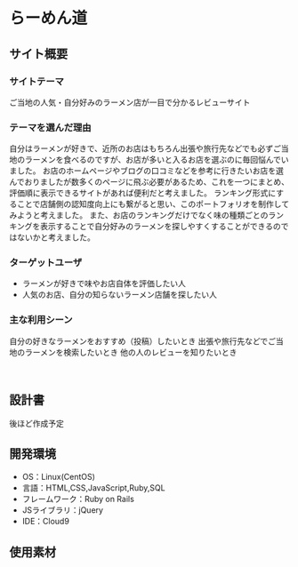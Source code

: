 # らーめん道
## サイト概要
### サイトテーマ
 ご当地の人気・自分好みのラーメン店が一目で分かるレビューサイト
​
### テーマを選んだ理由
自分はラーメンが好きで、近所のお店はもちろん出張や旅行先などでも必ずご当地のラーメンを食べるのですが、お店が多いと入るお店を選ぶのに毎回悩んでいました。
お店のホームページやブログの口コミなどを参考に行きたいお店を選んでおりましたが数多くのページに飛ぶ必要があるため、これを一つにまとめ、評価順に表示できるサイトがあれば便利だと考えました。
ランキング形式にすることで店舗側の認知度向上にも繋がると思い、このポートフォリオを制作してみようと考えました。
また、お店のランキングだけでなく味の種類ごとのランキングを表示することで自分好みのラーメンを探しやすくすることができるのではないかと考えました。

### ターゲットユーザ
* ラーメンが好きで味やお店自体を評価したい人
* 人気のお店、自分の知らないラーメン店舗を探したい人
​
### 主な利用シーン
自分の好きなラーメンをおすすめ（投稿）したいとき
出張や旅行先などでご当地のラーメンを検索したいとき
他の人のレビューを知りたいとき

​
## 設計書
後ほど作成予定
​
## 開発環境
- OS：Linux(CentOS)
- 言語：HTML,CSS,JavaScript,Ruby,SQL
- フレームワーク：Ruby on Rails
- JSライブラリ：jQuery
- IDE：Cloud9
​
## 使用素材
<!-- - 外部サービスの画像素材・音声素材を使用した場合は、必ずサービス名とURLを明記してください。 -->
<!-- - アプリケーションの実装に使用したgem/bootstrapのリファレンスなどの記載は不要です。 -->
<!-- - 使用しない場合は、使用素材の項目をREADMEから削除してください。 -->
<!-- - 架空の団体・題材を前提にポートフォリオを制作する場合、下記のテンプレートを当項目内に記載しましょう。 -->
<!-- 【テンプレート】 -->
<!-- 著作権を考慮し、架空のデータを扱う予定です。 -->
<!-- なお今後、実在するデータを利用する際には、事前に著作権保持者と契約を結んだ上で利用します。 -->
